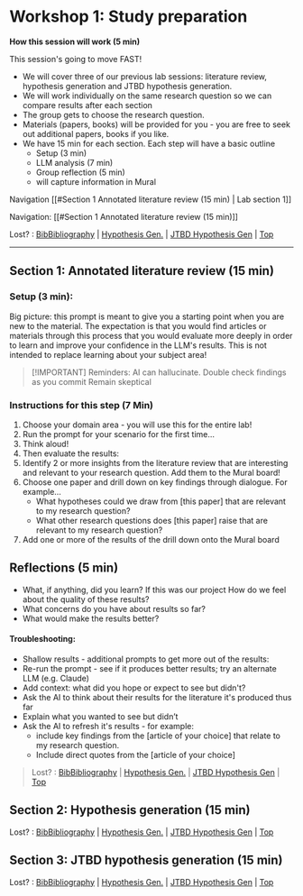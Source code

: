 
<a id="top"></a>
# Workshop 1:  Study preparation




**How this session will work  (5 min)**

This session's going to move FAST!

- We will cover three of our previous lab sessions:  literature review, hypothesis generation and JTBD hypothesis generation.
- We will work individually on the same research question so we can compare results after each section
- The group gets to choose the research question.
- Materials (papers, books) will be provided for you - you are free to seek out additional papers, books if you like.
- We have 15 min for each section.  Each step will have a  basic outline
  - Setup (3 min)
  - LLM analysis (7 min)
  - Group reflection (5 min)
  - will capture information in Mural  

Navigation [[#<a id="section1.1"></a>Section 1 Annotated literature review (15 min) | Lab section 1]]


 Navigation:  [[#<a id="section1.1"></a>Section 1 Annotated literature review (15 min)]]
 
Lost?  :  [BibBibliography](#section1.1) | [Hypothesis Gen.](#section1.2) | [JTBD Hypothesis Gen](#section1.3) | [Top](#top)

___

## <a id="section1.1"></a>Section 1:  Annotated literature review (15 min)

### Setup (3 min):  
Big picture:  this prompt is meant to give you a starting point when you are new to the material.  The expectation is that you would find articles or materials through this process that you would evaluate more deeply in order to learn and improve your confidence in the LLM's results.  This is not intended to replace learning about your subject area!

>[!IMPORTANT] Reminders:  AI can hallucinate.  Double check findings as you commit Remain skeptical


### Instructions for this step (7 Min)  

1.  Choose your domain area - you will use this for the entire lab!   
2.  Run the prompt for your scenario for the first time…
3.  Think aloud!
4.  Then evaluate the results:  
5.  Identify 2 or more insights from the literature review that are interesting and relevant to your research question. Add them to the Mural board!
6.  Choose one paper and drill down on key findings through dialogue.  For example…
    - What hypotheses could we draw from [this paper] that are relevant to my research question?
    - What other research questions does [this paper] raise that are relevant to my research question? 
7.  Add one or more of the results of the drill down onto the Mural board  

## Reflections (5 min)  
- What, if anything, did you learn?
If this was our project How do we feel about the quality of these results?
- What concerns do you have about results so far?
- What would make the results better?


#### Troubleshooting:
- Shallow results - additional prompts to get more out of the results:
- Re-run the prompt - see if it produces better results; try an alternate LLM (e.g. Claude)
- Add context:  what did you hope or expect to see but didn't?
- Ask the AI to think about their results for the literature it's produced thus far
- Explain what you wanted to see but didn’t
- Ask the AI to refresh it's results - for example:
  - include key findings from the [article of your choice] that relate to my research question.
  - Include direct quotes from the [article of your choice]


>Lost?  :  [BibBibliography](#section1.1) | [Hypothesis Gen.](#section1.2) | [JTBD Hypothesis Gen](#section1.3) | [Top](#top)


## <a id="section1.2"></a> Section 2:  Hypothesis generation (15 min)




Lost?  :  [BibBibliography](#section1.1) | [Hypothesis Gen.](#section1.2) | [JTBD Hypothesis Gen](#section1.3) | [Top](#top)

## <a id="section1.3"></a>Section 3:  JTBD hypothesis generation (15 min)


Lost?  :  [BibBibliography](#section1.1) | [Hypothesis Gen.](#section1.2) | [JTBD Hypothesis Gen](#section1.3) | [Top](#top)

